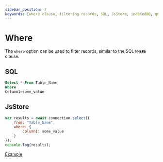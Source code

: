 ```yaml
---
sidebar_position: 7
keywords: [where clause, filtering records, SQL, JsStore, indexedDB, query]
---
```


# Where

The `where` option can be used to filter records, similar to the SQL `WHERE` clause.

## SQL

```sql
Select * From Table_Name
Where
Column1=some_value
```

## JsStore

```js
var results = await connection.select({
    from: "Table_Name",
    where: {
        column1: some_value
    }
});
console.log(results);
```

<p class="text--center">
    <a class="button button--info" target="_blank" href="https://ujjwalguptaofficial.github.io/idbstudio/?db=Demo&query=select(%7B%0A%20%20%20%20from%3A%20%22Customers%22%2C%0A%20%20%20%20where%3A%7B%0A%20%20%20%20%20%20%20%20country%3A'Mexico'%0A%20%20%20%20%7D%0A%7D)%3B%0A">Example</a>
</p>

